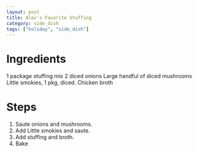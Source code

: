 ```yaml
---
layout: post
title: Alex's Favorite Stuffing
category: side_dish
tags: ["holiday", "side_dish"]
---
```

# Ingredients

1	package stuffing mix
2	diced onions
Large handful of diced mushrooms
Little smokies, 1 pkg, diced.
Chicken broth

# Steps

1.  Saute onions and mushrooms.
2.  Add Little smokies and saute.
3.  Add stuffing and broth.
4.  Bake